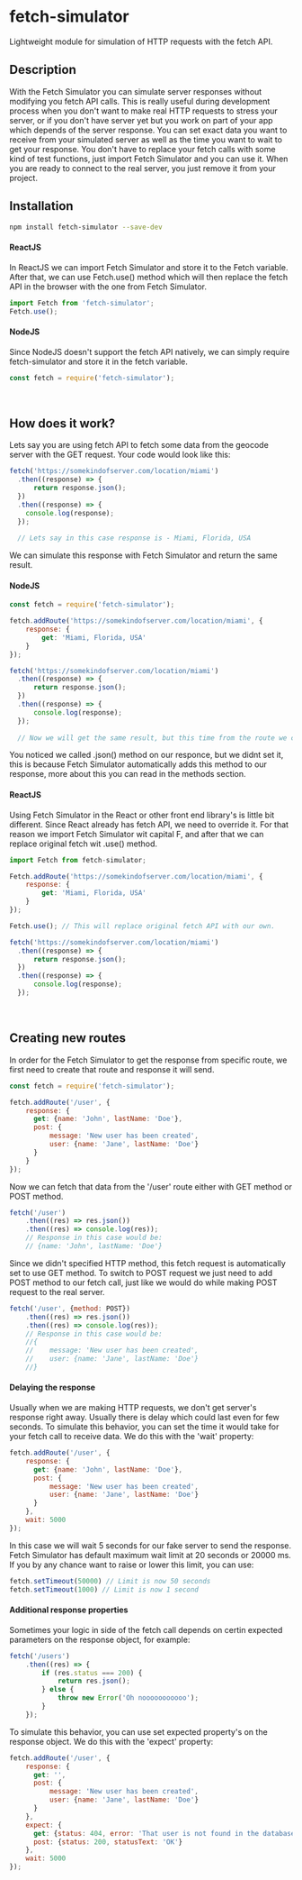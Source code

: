 # fetch-simulator
Lightweight module for simulation of HTTP requests with the fetch API.
<br />

## Description
With the Fetch Simulator you can simulate server responses without modifying you fetch API calls. This is really useful during development process when you don't want to make real HTTP requests to stress your server, or if you don't have server yet but you work on part of your app which depends of the server response. You can set exact data you want to receive from your simulated server as well as the time you want to wait to get your response. You don't have to replace your fetch calls with some kind of test functions, just import Fetch Simulator and you can use it. When you are ready to connect to the real server, you just remove it from your project.

## Installation

```bash
npm install fetch-simulator --save-dev
```

#### ReactJS
In ReactJS we can import Fetch Simulator and store it to the Fetch variable. After that, we can use Fetch.use() method which will then replace the fetch API in the browser with the one from Fetch Simulator.
```js
import Fetch from 'fetch-simulator';
Fetch.use();
```

#### NodeJS
Since NodeJS doesn't support the fetch API natively, we can simply require fetch-simulator and store it in the fetch variable.
```js
const fetch = require('fetch-simulator');
```
<br />

## How does it work?
Lets say you are using fetch API to fetch some data from the geocode server with the GET request. Your code would look like this:
```js
fetch('https://somekindofserver.com/location/miami')
  .then((response) => {
      return response.json();
  })
  .then((response) => {
    console.log(response);
  });
  
  // Lets say in this case response is - Miami, Florida, USA
```
We can simulate this response with Fetch Simulator and return the same result.

#### NodeJS
```js
const fetch = require('fetch-simulator');

fetch.addRoute('https://somekindofserver.com/location/miami', {
    response: {
        get: 'Miami, Florida, USA'
    }
});

fetch('https://somekindofserver.com/location/miami')
  .then((response) => {
      return response.json();
  })
  .then((response) => {
      console.log(response);
  });
  
  // Now we will get the same result, but this time from the route we created - Miami, Florida, USA
```
You noticed we called .json() method on our responce, but we didnt set it, this is because Fetch Simulator automatically adds this method to our response, more about this you can read in the methods section.

#### ReactJS
Using Fetch Simulator in the React or other front end library's is little bit different. Since React already has fetch API, we need to override it. For that reason we import Fetch Simulator wit capital F, and after that we can replace original fetch wit .use() method.
```js
import Fetch from fetch-simulator;

Fetch.addRoute('https://somekindofserver.com/location/miami', {
    response: {
        get: 'Miami, Florida, USA'
    }
});

Fetch.use(); // This will replace original fetch API with our own.

fetch('https://somekindofserver.com/location/miami')
  .then((response) => {
      return response.json();
  })
  .then((response) => {
      console.log(response);
  });
```
<br />

## Creating new routes
In order for the Fetch Simulator to get the response from specific route, we first need to create that route and response it will send.
```js
const fetch = require('fetch-simulator');

fetch.addRoute('/user', {
    response: {
      get: {name: 'John', lastName: 'Doe'},
      post: {
          message: 'New user has been created',
          user: {name: 'Jane', lastName: 'Doe'}
      }
    }
});
```
Now we can fetch that data from the '/user' route either with GET method or POST method.
```js
fetch('/user')
    .then((res) => res.json())
    .then((res) => console.log(res));
    // Response in this case would be:
    // {name: 'John', lastName: 'Doe'}
```
Since we didn't specified HTTP method, this fetch request is automatically set to use GET method. To switch to POST request we just need to add POST method to our fetch call, just like we would do while making POST request to the real server.
```js
fetch('/user', {method: POST})
    .then((res) => res.json())
    .then((res) => console.log(res));
    // Response in this case would be:
    //{
    //    message: 'New user has been created',
    //    user: {name: 'Jane', lastName: 'Doe'}
    //}
```

#### Delaying the response
Usually when we are making HTTP requests, we don't get server's response right away. Usually there is delay which could last even for few seconds. To simulate this behavior, you can set the time it would take for your fetch call to receive data. We do this with the 'wait' property:
```js
fetch.addRoute('/user', {
    response: {
      get: {name: 'John', lastName: 'Doe'},
      post: {
          message: 'New user has been created',
          user: {name: 'Jane', lastName: 'Doe'}
      }
    },
    wait: 5000
});
```
In this case we will wait 5 seconds for our fake server to send the response.
Fetch Simulator has default maximum wait limit at 20 seconds or 20000 ms. If you by any chance want to raise or lower this limit, you can use:
```js
fetch.setTimeout(50000) // Limit is now 50 seconds
fetch.setTimeout(1000) // Limit is now 1 second
```

#### Additional response properties
Sometimes your logic in side of the fetch call depends on certin expected parameters on the response object, for example:
```js
fetch('/users')
    .then((res) => {
        if (res.status === 200) {
            return res.json();
        } else {
            throw new Error('Oh nooooooooooo');
        }
    });
```
To simulate this behavior, you can use set expected property's on the response object. We do this with the 'expect' property:
```js
fetch.addRoute('/user', {
    response: {
      get: '',
      post: {
          message: 'New user has been created',
          user: {name: 'Jane', lastName: 'Doe'}
      }
    },
    expect: {
      get: {status: 404, error: 'That user is not found in the database'},
      post: {status: 200, statusText: 'OK'}
    },
    wait: 5000
});
```
